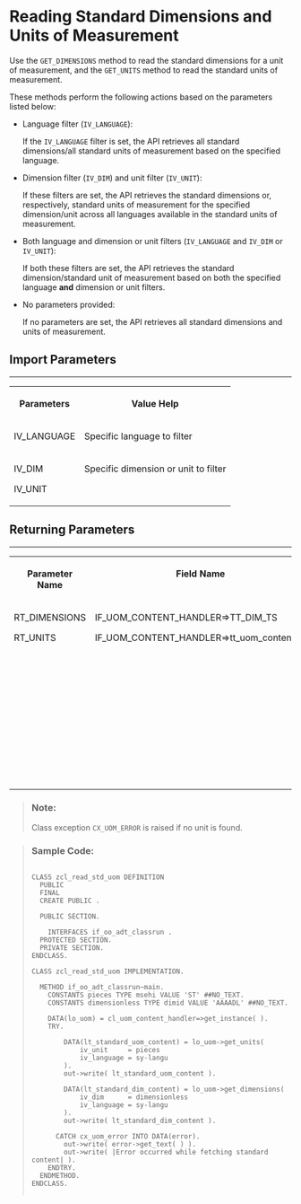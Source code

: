 <!-- loio1f8954f82b654475bff37519964df00a -->

# Reading Standard Dimensions and Units of Measurement

Use the `GET_DIMENSIONS` method to read the standard dimensions for a unit of measurement, and the `GET_UNITS` method to read the standard units of measurement.

These methods perform the following actions based on the parameters listed below:

-   Language filter \(`IV_LANGUAGE`\):

    If the `IV_LANGUAGE` filter is set, the API retrieves all standard dimensions/all standard units of measurement based on the specified language.

-   Dimension filter \(`IV_DIM`\) and unit filter \(`IV_UNIT`\):

    If these filters are set, the API retrieves the standard dimensions or, respectively, standard units of measurement for the specified dimension/unit across all languages available in the standard units of measurement.

-   Both language and dimension or unit filters \(`IV_LANGUAGE` and `IV_DIM` or `IV_UNIT`\):

    If both these filters are set, the API retrieves the standard dimension/standard unit of measurement based on both the specified language **and** dimension or unit filters.

-   No parameters provided:

    If no parameters are set, the API retrieves all standard dimensions and units of measurement.




<a name="loio1f8954f82b654475bff37519964df00a__section_fh2_ckk_k2c"/>

## Import Parameters

****


<table>
<tr>
<th valign="top">

Parameters

</th>
<th valign="top">

Value Help

</th>
</tr>
<tr>
<td valign="top">

IV\_LANGUAGE



</td>
<td valign="top">

Specific language to filter

</td>
</tr>
<tr>
<td valign="top">

IV\_DIM

IV\_UNIT

</td>
<td valign="top">

Specific dimension or unit to filter

</td>
</tr>
</table>



<a name="loio1f8954f82b654475bff37519964df00a__section_l2v_ckk_k2c"/>

## Returning Parameters

****


<table>
<tr>
<th valign="top">

Parameter Name

</th>
<th valign="top">

Field Name

</th>
<th valign="top">

Value Help

</th>
</tr>
<tr>
<td valign="top">

RT\_DIMENSIONS

RT\_UNITS

</td>
<td valign="top">

IF\_UOM\_CONTENT\_HANDLER=\>TT\_DIM\_TS

IF\_UOM\_CONTENT\_HANDLER=\>tt\_uom\_content\_ts

</td>
<td valign="top">

Table type for the read dimension or units of measurement

See also the *Export Parameters* section in [Reading a Dimension](reading-a-dimension-b69324c.md) and [Reading a Unit of Measurement](reading-a-unit-of-measurement-7e003ad.md).

</td>
</tr>
</table>

> ### Note:  
> Class exception `CX_UOM_ERROR` is raised if no unit is found.

> ### Sample Code:  
> ```abap
> 
> CLASS zcl_read_std_uom DEFINITION
>   PUBLIC
>   FINAL
>   CREATE PUBLIC .
> 
>   PUBLIC SECTION.
> 
>     INTERFACES if_oo_adt_classrun .
>   PROTECTED SECTION.
>   PRIVATE SECTION.
> ENDCLASS.
> 
> CLASS zcl_read_std_uom IMPLEMENTATION.
> 
>   METHOD if_oo_adt_classrun~main.
>     CONSTANTS pieces TYPE msehi VALUE 'ST' ##NO_TEXT.
>     CONSTANTS dimensionless TYPE dimid VALUE 'AAAADL' ##NO_TEXT.
> 
>     DATA(lo_uom) = cl_uom_content_handler=>get_instance( ).
>     TRY.
> 
>         DATA(lt_standard_uom_content) = lo_uom->get_units(
>             iv_unit     = pieces
>             iv_language = sy-langu
>         ).
>         out->write( lt_standard_uom_content ).
> 
>         DATA(lt_standard_dim_content) = lo_uom->get_dimensions(
>             iv_dim      = dimensionless
>             iv_language = sy-langu
>         ).
>         out->write( lt_standard_dim_content ).
> 
>       CATCH cx_uom_error INTO DATA(error).
>         out->write( error->get_text( ) ).
>         out->write( |Error occurred while fetching standard content| ).
>     ENDTRY.
>   ENDMETHOD.
> ENDCLASS.
> 
> 
> ```

